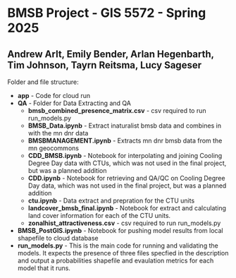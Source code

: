 # BMSB Project - GIS 5572 - Spring 2025
## Andrew Arlt, Emily Bender, Arlan Hegenbarth, Tim Johnson, Tayrn Reitsma, Lucy Sageser

Folder and file structure:
- **app** - Code for cloud run
- **QA** - Folder for Data Extracting and QA
    - **bmsb_combined_presence_matrix.csv** - csv required to run run_models.py
    - **BMSB_Data.ipynb** - Extract inaturalist bmsb data and combines in with the mn dnr data
    - **BMSBMANAGEMENT.ipynb** - Extracts mn dnr bmsb data from the mn geocommons
    - **CDD_BMSB.ipynb** - Notebook for interpolating and joining Cooling Degree Day data with CTUs, which was not used in the final project, but was a planned addition
    - **CDD.ipynb** - Notebook for retrieving and QA/QC on Cooling Degree Day data, which was not used in the final project, but was a planned addition
    - **ctu.ipynb** - Data extract and prepration for the CTU units
    - **landcover_bmsb_final.ipynb** - Notebook for extract and calculating land cover information for each of the CTU units.
    - **zonalhist_attractiveness.csv** - csv required to run run_models.py
- **BMSB_PostGIS.ipynb** - Notebook for pushing model results from local shapefile to cloud database
- **run_models.py** - This is the main code for running and validating the models. It expects the presence of three files specfied in the description and output a probabilities shapefile and evaulation metrics for each model that it runs.
